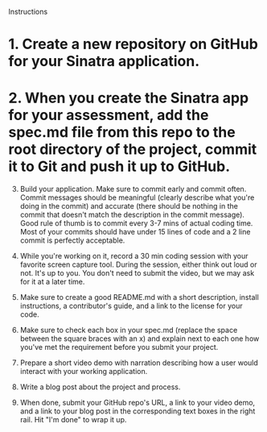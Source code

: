 Instructions
#  1. Create a new repository on GitHub for your Sinatra application.
#  2. When you create the Sinatra app for your assessment, add the spec.md file from this repo to the root directory of the project, commit it to Git and push it up to GitHub.

  3. Build your application. Make sure to commit early and commit often. Commit messages should be meaningful (clearly describe what you're doing in the commit) and accurate (there should be nothing in the commit that doesn't match the description in the commit message). Good rule of thumb is to commit every 3-7 mins of actual coding time. Most of your commits should have under 15 lines of code and a 2 line commit is perfectly acceptable.

  4. While you're working on it, record a 30 min coding session with your favorite screen capture tool. During the session, either think out loud or not. It's up to you. You don't need to submit the video, but we may ask for it at a later time.

  5. Make sure to create a good README.md with a short description, install instructions, a contributor's guide, and a link to the license for your code.

  6. Make sure to check each box in your spec.md (replace the space between the square braces with an x) and explain next to each one how you've met the requirement before you submit your project.

  7. Prepare a short video demo with narration describing how a user would interact with your working application.

  8. Write a blog post about the project and process.

  9. When done, submit your GitHub repo's URL, a link to your video demo, and a link to your blog post in the corresponding text boxes in the right rail. Hit "I'm done" to wrap it up.
